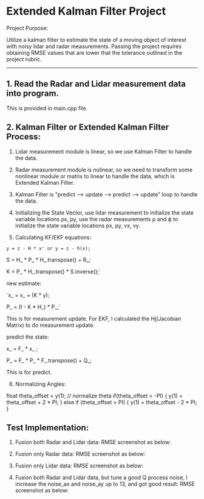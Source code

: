 # Extended Kalman Filter Project 
Project Purpose:

Utilize a kalman filter to estimate the state of a moving object of interest with noisy lidar and radar measurements. Passing the project requires obtaining RMSE values that are lower that the tolerance outlined in the project rubric. 

---

## 1. Read the Radar and Lidar measurement data into program.

This is provided in main.cpp file.

## 2. Kalman Filter or Extended Kalman Filter Process:

1. Lidar measurement module is linear, so we use Kalman Filter to handle the data.

2. Radar measurement module is nolinear, so we need to transform some nonlinear module or matrix to linear to handle the data, which is Extended Kalman Filter.

3. Kalman Filter is "predict --> update --> predict --> update" loop to handle the data.

4. Initializing the State Vector, use lidar measurement to initialize the state variable locations px, py, use the radar measurements ρ and ϕ to initialize the state variable locations px, py, vx, vy.

5. Calculating KF/EKF equations:

`y = z - H * x' or y = z - h(x);`

S = H_ * P_ * H_.transpose() + R_;

K = P_ * H_.transpose() * S.inverse();`

new estimate:

`x_ = x_ + (K * y);

P_ = (I - K * H_) * P_;`

This is for measurement update. For EKF, I calculated the Hj(Jacobian Matrix) to do measurement update.

predict the state:

x_ = F_ * x_ ;

P_ = F_ * P_ * F_.transpose() + Q_;

This is for predict.

6. Normalizing Angles:

  float theta_offset = y(1);
  // normalize theta
  if(theta_offset < -PI) {
      y(1) = theta_offset + 2 * PI;
  }
  else if (theta_offset > PI) {
      y(1) = theta_offset - 2 * PI;
  }

## Test Implementation:

1. Fusion both Radar and Lidar data:
RMSE screenshot as below:


2. Fusion only Radar data:
RMSE screenshot as below:


3. Fusion only Lidar data:
RMSE screenshot as below:


4. Fusion both Radar and Lidar data, but tune a good Q process noise, I increase the noise_ax and noise_ay  up to 13, and got good result:
RMSE screenshot as below:

